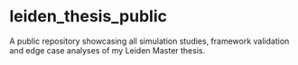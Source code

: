 # leiden_thesis_public
A public repository showcasing all simulation studies, framework validation and edge case analyses of my Leiden Master thesis.
